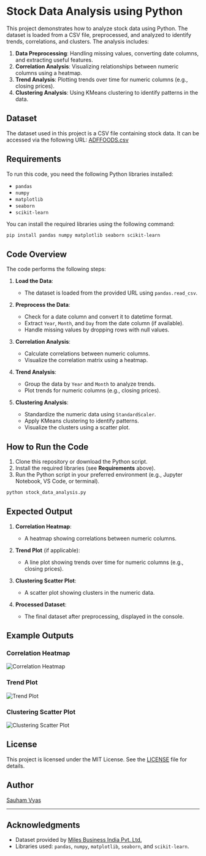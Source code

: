 

# Stock Data Analysis using Python

This project demonstrates how to analyze stock data using Python. The dataset is loaded from a CSV file, preprocessed, and analyzed to identify trends, correlations, and clusters. The analysis includes:

1. **Data Preprocessing**: Handling missing values, converting date columns, and extracting useful features.
2. **Correlation Analysis**: Visualizing relationships between numeric columns using a heatmap.
3. **Trend Analysis**: Plotting trends over time for numeric columns (e.g., closing prices).
4. **Clustering Analysis**: Using KMeans clustering to identify patterns in the data.

## Dataset
The dataset used in this project is a CSV file containing stock data. It can be accessed via the following URL:
[ADFFOODS.csv](https://milesbusiness.in/Stocks/ADFFOODS.csv)

## Requirements
To run this code, you need the following Python libraries installed:
- `pandas`
- `numpy`
- `matplotlib`
- `seaborn`
- `scikit-learn`

You can install the required libraries using the following command:
```bash
pip install pandas numpy matplotlib seaborn scikit-learn
```

## Code Overview
The code performs the following steps:

1. **Load the Data**:
   - The dataset is loaded from the provided URL using `pandas.read_csv`.

2. **Preprocess the Data**:
   - Check for a date column and convert it to datetime format.
   - Extract `Year`, `Month`, and `Day` from the date column (if available).
   - Handle missing values by dropping rows with null values.

3. **Correlation Analysis**:
   - Calculate correlations between numeric columns.
   - Visualize the correlation matrix using a heatmap.

4. **Trend Analysis**:
   - Group the data by `Year` and `Month` to analyze trends.
   - Plot trends for numeric columns (e.g., closing prices).

5. **Clustering Analysis**:
   - Standardize the numeric data using `StandardScaler`.
   - Apply KMeans clustering to identify patterns.
   - Visualize the clusters using a scatter plot.

## How to Run the Code
1. Clone this repository or download the Python script.
2. Install the required libraries (see **Requirements** above).
3. Run the Python script in your preferred environment (e.g., Jupyter Notebook, VS Code, or terminal).

```bash
python stock_data_analysis.py
```

## Expected Output
1. **Correlation Heatmap**:
   - A heatmap showing correlations between numeric columns.

2. **Trend Plot** (if applicable):
   - A line plot showing trends over time for numeric columns (e.g., closing prices).

3. **Clustering Scatter Plot**:
   - A scatter plot showing clusters in the numeric data.

4. **Processed Dataset**:
   - The final dataset after preprocessing, displayed in the console.

## Example Outputs
### Correlation Heatmap
![Correlation Heatmap](https://via.placeholder.com/600x400.png?text=Correlation+Heatmap)

### Trend Plot
![Trend Plot](https://via.placeholder.com/600x400.png?text=Trend+Plot)

### Clustering Scatter Plot
![Clustering Scatter Plot](https://via.placeholder.com/600x400.png?text=Clustering+Scatter+Plot)

## License
This project is licensed under the MIT License. See the [LICENSE](LICENSE) file for details.

## Author
[Sauham Vyas](https://github.com/yourusername)

---

## Acknowledgments
- Dataset provided by [Miles Business India Pvt. Ltd.](https://milesbusiness.in)
- Libraries used: `pandas`, `numpy`, `matplotlib`, `seaborn`, and `scikit-learn`.
```

